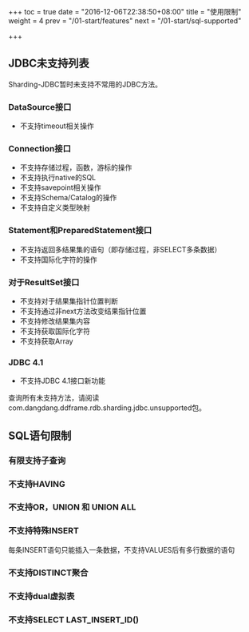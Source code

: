 +++
toc = true
date = "2016-12-06T22:38:50+08:00"
title = "使用限制"
weight = 4
prev = "/01-start/features"
next = "/01-start/sql-supported"

+++

## JDBC未支持列表

Sharding-JDBC暂时未支持不常用的JDBC方法。

### DataSource接口
- 不支持timeout相关操作

### Connection接口
- 不支持存储过程，函数，游标的操作
- 不支持执行native的SQL
- 不支持savepoint相关操作
- 不支持Schema/Catalog的操作
- 不支持自定义类型映射

### Statement和PreparedStatement接口
- 不支持返回多结果集的语句（即存储过程，非SELECT多条数据）
- 不支持国际化字符的操作

### 对于ResultSet接口
- 不支持对于结果集指针位置判断
- 不支持通过非next方法改变结果指针位置
- 不支持修改结果集内容
- 不支持获取国际化字符
- 不支持获取Array

### JDBC 4.1
- 不支持JDBC 4.1接口新功能

查询所有未支持方法，请阅读com.dangdang.ddframe.rdb.sharding.jdbc.unsupported包。

## SQL语句限制

###  有限支持子查询
###  不支持HAVING
###  不支持OR，UNION 和 UNION ALL
###  不支持特殊INSERT
每条INSERT语句只能插入一条数据，不支持VALUES后有多行数据的语句
###  不支持DISTINCT聚合
###  不支持dual虚拟表
###  不支持SELECT LAST_INSERT_ID()
